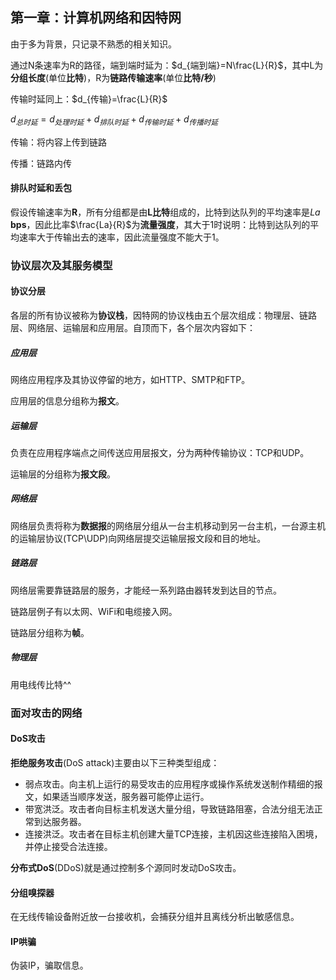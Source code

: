 ## 第一章：计算机网络和因特网

由于多为背景，只记录不熟悉的相关知识。

通过N条速率为R的路径，端到端时延为：$d_{端到端}=N\frac{L}{R}$，其中L为**分组长度**(单位**比特**)，R为**链路传输速率**(单位**比特/秒**)

传输时延同上：$d_{传输}=\frac{L}{R}$

$d_{总时延} = d_{处理时延}+d_{排队时延}+d_{传输时延}+d_{传播时延}$

传输：将内容上传到链路

传播：链路内传

#### 排队时延和丢包

假设传输速率为**R**，所有分组都是由**L比特**组成的，比特到达队列的平均速率是$La$ **bps**，因此比率$\frac{La}{R}$为**流量强度**，其大于1时说明：比特到达队列的平均速率大于传输出去的速率，因此流量强度不能大于1。

### 协议层次及其服务模型

#### 协议分层

各层的所有协议被称为**协议栈**，因特网的协议栈由五个层次组成：物理层、链路层、网络层、运输层和应用层。自顶而下，各个层次内容如下：

##### 应用层

网络应用程序及其协议停留的地方，如HTTP、SMTP和FTP。

应用层的信息分组称为**报文**。

##### 运输层

负责在应用程序端点之间传送应用层报文，分为两种传输协议：TCP和UDP。

运输层的分组称为**报文段**。

##### 网络层

网络层负责将称为**数据报**的网络层分组从一台主机移动到另一台主机，一台源主机的运输层协议(TCP\\UDP)向网络层提交运输层报文段和目的地址。

##### 链路层

网络层需要靠链路层的服务，才能经一系列路由器转发到达目的节点。

链路层例子有以太网、WiFi和电缆接入网。

链路层分组称为**帧**。

##### 物理层

用电线传比特^^



### 面对攻击的网络

#### DoS攻击

**拒绝服务攻击**(DoS attack)主要由以下三种类型组成：

- 弱点攻击。向主机上运行的易受攻击的应用程序或操作系统发送制作精细的报文，如果适当顺序发送，服务器可能停止运行。
- 带宽洪泛。攻击者向目标主机发送大量分组，导致链路阻塞，合法分组无法正常到达服务器。
- 连接洪泛。攻击者在目标主机创建大量TCP连接，主机因这些连接陷入困境，并停止接受合法连接。

**分布式DoS**(DDoS)就是通过控制多个源同时发动DoS攻击。

#### 分组嗅探器

在无线传输设备附近放一台接收机，会捕获分组并且离线分析出敏感信息。

#### IP哄骗

伪装IP，骗取信息。

